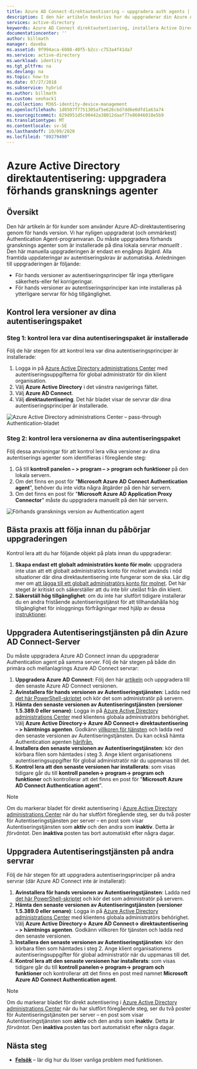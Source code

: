 ```yaml
---
title: Azure AD Connect-direktautentisering – uppgradera auth agents | Microsoft Docs
description: I den här artikeln beskrivs hur du uppgraderar din Azure Active Directory (Azure AD) genom strömnings konfiguration.
services: active-directory
keywords: Azure AD Connect direktautentisering, installera Active Directory, nödvändiga komponenter för Azure AD, SSO, enkel inloggning
documentationcenter: ''
author: billmath
manager: daveba
ms.assetid: 9f994aca-6088-40f5-b2cc-c753a4f41da7
ms.service: active-directory
ms.workload: identity
ms.tgt_pltfrm: na
ms.devlang: na
ms.topic: how-to
ms.date: 07/27/2018
ms.subservice: hybrid
ms.author: billmath
ms.custom: seohack1
ms.collection: M365-identity-device-management
ms.openlocfilehash: 1d0507f7751305af5e626cbd7dd6e0dfd1a63a74
ms.sourcegitcommit: 829d951d5c90442a38012daaf77e86046018e5b9
ms.translationtype: MT
ms.contentlocale: sv-SE
ms.lasthandoff: 10/09/2020
ms.locfileid: "89279490"
---
```

# <a name="azure-active-directory-pass-through-authentication-upgrade-preview-authentication-agents"></a>Azure Active Directory direktautentisering: uppgradera förhands gransknings agenter

## <a name="overview"></a>Översikt

Den här artikeln är för kunder som använder Azure AD-direktautentisering genom för hands version. Vi har nyligen uppgraderat (och ommärkest) Authentication Agent-programvaran. Du måste uppgradera förhands gransknings agenter som är installerade på dina lokala servrar _manuellt_ . Den här manuella uppgraderingen är endast en engångs åtgärd. Alla framtida uppdateringar av autentiseringskrav är automatiska. Anledningen till uppgraderingen är följande:

- För hands versioner av autentiseringsprinciper får inga ytterligare säkerhets-eller fel korrigeringar.
-   För hands versioner av autentiseringsprinciper kan inte installeras på ytterligare servrar för hög tillgänglighet.

## <a name="check-versions-of-your-authentication-agents"></a>Kontrol lera versioner av dina autentiseringspaket

### <a name="step-1-check-where-your-authentication-agents-are-installed"></a>Steg 1: kontrol lera var dina autentiseringspaket är installerade

Följ de här stegen för att kontrol lera var dina autentiseringsprinciper är installerade:

1. Logga in på [Azure Active Directory administrations Center](https://aad.portal.azure.com) med autentiseringsuppgifterna för global administratör för din klient organisation.
2. Välj **Azure Active Directory** i det vänstra navigerings fältet.
3. Välj **Azure AD Connect**. 
4. Välj **direktautentisering**. Det här bladet visar de servrar där dina autentiseringsprinciper är installerade.

![Azure Active Directory administrations Center – pass-through Authentication-bladet](./media/how-to-connect-pta-upgrade-preview-authentication-agents/pta8.png)

### <a name="step-2-check-the-versions-of-your-authentication-agents"></a>Steg 2: kontrol lera versionerna av dina autentiseringspaket

Följ dessa anvisningar för att kontrol lera vilka versioner av dina autentiserings agenter som identifieras i föregående steg:

1. Gå till **kontroll panelen – > program – > program och funktioner** på den lokala servern.
2. Om det finns en post för "**Microsoft Azure AD Connect Authentication agent**", behöver du inte vidta några åtgärder på den här servern.
3. Om det finns en post för "**Microsoft Azure AD Application Proxy Connector**" måste du uppgradera manuellt på den här servern.

![Förhands gransknings version av Authentication agent](./media/how-to-connect-pta-upgrade-preview-authentication-agents/pta6.png)

## <a name="best-practices-to-follow-before-starting-the-upgrade"></a>Bästa praxis att följa innan du påbörjar uppgraderingen

Kontrol lera att du har följande objekt på plats innan du uppgraderar:

1. **Skapa endast ett globalt administratörs konto för moln**: uppgradera inte utan att ett globalt administratörs konto för molnet används i nöd situationer där dina direktautentisering inte fungerar som de ska. Lär dig mer om [att lägga till ett globalt administratörs konto för molnet](../fundamentals/add-users-azure-active-directory.md). Det här steget är kritiskt och säkerställer att du inte blir utelåst från din klient.
2.  **Säkerställ hög tillgänglighet**: om du inte har slutfört tidigare installerar du en andra fristående autentiseringstjänst för att tillhandahålla hög tillgänglighet för inloggnings förfrågningar med hjälp av dessa [instruktioner](how-to-connect-pta-quick-start.md#step-4-ensure-high-availability).

## <a name="upgrading-the-authentication-agent-on-your-azure-ad-connect-server"></a>Uppgradera Autentiseringstjänsten på din Azure AD Connect-Server

Du måste uppgradera Azure AD Connect innan du uppgraderar Authentication agent på samma server. Följ de här stegen på både din primära och mellanlagrings Azure AD Connect servrar:

1. **Uppgradera Azure AD Connect**: Följ den här [artikeln](how-to-upgrade-previous-version.md) och uppgradera till den senaste Azure AD Connect versionen.
2. **Avinstallera för hands versionen av Autentiseringstjänsten**: Ladda ned [det här PowerShell-skriptet](https://aka.ms/rmpreviewagent) och kör det som administratör på servern.
3. **Hämta den senaste versionen av Autentiseringstjänsten (versioner 1.5.389.0 eller senare)**: Logga in på [Azure Active Directory administrations Center](https://aad.portal.azure.com) med klientens globala administratörs behörighet. Välj **Azure Active Directory-> Azure AD Connect-> direktautentisering – > hämtnings agenten**. Godkänn [villkoren för tjänsten](https://aka.ms/authagenteula) och ladda ned den senaste versionen av Autentiseringstjänsten. Du kan också hämta Authentication agenten [härifrån.](https://aka.ms/getauthagent)
4. **Installera den senaste versionen av Autentiseringstjänsten**: kör den körbara filen som hämtades i steg 3. Ange klient organisationens autentiseringsuppgifter för global administratör när du uppmanas till det.
5. **Kontrol lera att den senaste versionen har installerats**: som visas tidigare går du till **kontroll panelen-> program-> program och funktioner** och kontrollerar att det finns en post för "**Microsoft Azure AD Connect Authentication agent**".

>[!NOTE]
>Om du markerar bladet för direkt autentisering i [Azure Active Directory administrations Center](https://aad.portal.azure.com) när du har slutfört föregående steg, ser du två poster för Autentiseringstjänsten per server – en post som visar Autentiseringstjänsten som **aktiv** och den andra som **inaktiv**. Detta är _förväntat_. Den **inaktiva** posten tas bort automatiskt efter några dagar.

## <a name="upgrading-the-authentication-agent-on-other-servers"></a>Uppgradera Autentiseringstjänsten på andra servrar

Följ de här stegen för att uppgradera autentiseringsprinciper på andra servrar (där Azure AD Connect inte är installerat):

1. **Avinstallera för hands versionen av Autentiseringstjänsten**: Ladda ned [det här PowerShell-skriptet](https://aka.ms/rmpreviewagent) och kör det som administratör på servern.
2. **Hämta den senaste versionen av Autentiseringstjänsten (versioner 1.5.389.0 eller senare)**: Logga in på [Azure Active Directory administrations Center](https://aad.portal.azure.com) med klientens globala administratörs behörighet. Välj **Azure Active Directory-> Azure AD Connect-> direktautentisering – > hämtnings agenten**. Godkänn villkoren för tjänsten och ladda ned den senaste versionen.
3. **Installera den senaste versionen av Autentiseringstjänsten**: kör den körbara filen som hämtades i steg 2. Ange klient organisationens autentiseringsuppgifter för global administratör när du uppmanas till det.
4. **Kontrol lera att den senaste versionen har installerats**: som visas tidigare går du till **kontroll panelen-> program-> program och funktioner** och kontrollerar att det finns en post med namnet **Microsoft Azure AD Connect Authentication agent**.

>[!NOTE]
>Om du markerar bladet för direkt autentisering i [Azure Active Directory administrations Center](https://aad.portal.azure.com) när du har slutfört föregående steg, ser du två poster för Autentiseringstjänsten per server – en post som visar Autentiseringstjänsten som **aktiv** och den andra som **inaktiv**. Detta är _förväntat_. Den **inaktiva** posten tas bort automatiskt efter några dagar.

## <a name="next-steps"></a>Nästa steg
- [**Felsök**](tshoot-connect-pass-through-authentication.md) – lär dig hur du löser vanliga problem med funktionen.